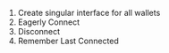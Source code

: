 1. Create singular interface for all wallets
2. Eagerly Connect
3. Disconnect
4. Remember Last Connected